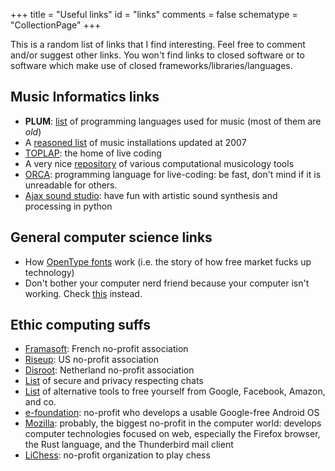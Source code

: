 +++
title = "Useful links"
id = "links"
comments = false
schematype = "CollectionPage"
+++

This is a random list of links that I find interesting. Feel free to comment and/or suggest other links.
You won't find links to closed software or to software which make use of closed frameworks/libraries/languages.

## Music Informatics links

* **PLUM**: [list](http://www.nosuch.com/tjt/plum.html) of programming languages used for music (most of them are *old*)
* A [reasoned list](http://www.mindatplay.co.uk/index.html) of music installations updated at 2007
* [TOPLAP](http://toplap.org/): the home of live coding
* A very nice [repository](https://github.com/MarkGotham/MusoRepo) of various computational musicology tools
* [ORCA](https://github.com/hundredrabbits/Orca): programming language for live-coding: be fast, don't mind if it is unreadable for others.
* [Ajax sound studio](http://ajaxsoundstudio.com/software/): have fun with artistic sound synthesis and processing in python

## General computer science links

* How [OpenType fonts](https://simoncozens.github.io/fonts-and-layout/) work (i.e. the story of how free market fucks up technology)
* Don't bother your computer nerd friend because your computer isn't working. Check [this](http://www.fixingmycomputer.com/computer-turn-on.html) instead.

## Ethic computing suffs

* [Framasoft](https://framasoft.org/): French no-profit association
* [Riseup](https://riseup.net/): US no-profit association
* [Disroot](https://disroot.org/): Netherland no-profit association
* [List](https://securechatguide.org/) of secure and privacy respecting chats
* [List](https://degooglisons-internet.org/en/alternatives/) of alternative tools to free yourself from Google, Facebook, Amazon, and co.
* [e-foundation](https://e.foundation/): no-profit who develops a usable Google-free Android OS
* [Mozilla](https://www.mozilla.org/it/): probably, the biggest no-profit in the computer world: develops computer technologies focused on web, especially the Firefox browser, the Rust language, and the Thunderbird mail client
* [LiChess](lichess.org/): no-profit organization to play chess
